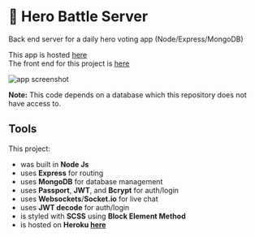 
# :sunrise_over_mountains: Hero Battle Server
  
Back end server for a daily hero voting app (Node/Express/MongoDB)
  
This app is hosted [here](https://herobattle.netlify.com/)  
The front end for this project is [here](https://github.com/peterdurham/hero-battle-client)
  
![app screenshot](http://www.peterdurham.site/images/site-images/projects/hero-battle2.jpg)  
  
  
**Note:** This code depends on a database which this repository does not have access to.
## Tools

This project:

- was built in **Node Js**
- uses **Express** for routing
- uses **MongoDB** for database management
- uses **Passport**, **JWT**, and **Bcrypt** for auth/login
- uses **Websockets**/**Socket.io** for live chat
- uses **JWT decode** for auth/login
- is styled with **SCSS** using **Block Element Method**
- is hosted on **Heroku [here](https://safe-mesa-80973.herokuapp.com/)**
